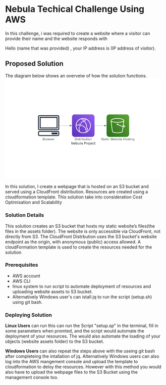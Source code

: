 # Nebula Techical Challenge Using AWS

In this challenge, i was required to create a website where a visitor can provide their name and the website responds with

 Hello (name that was provided) , your IP address is (IP address of visitor). 
 

## Proposed Solution
The diagram below shows an overveiw of how the solution functions.
![Proposed solution](https://github.com/King2k5ng/nebula-challenge-cf/blob/main/nebula_project.png)


In this solution, I create a webpage that is hosted on an S3 bucket and served using a CloudFront distribution. 
Resources are created using a cloudformation template. This solution take into consideration Cost Optimisation and Scalability 


### Solution Details

This solution creates an S3 bucket that hosts my static website’s files(the files in the assets folder). 
The website is only accessible via CloudFront, not directly from S3.
The CloudFront Distrbution uses the S3 bucket's website endpoint as the origin, with anonymous (public) access allowed.
A cloudFormation template is used to create the resources needed for the solution

### Prerequisites
* AWS account
* AWS CLI
* linux system to run script to automate deployment of resources and uploading website assets to S3 bucket.
* Alternatively Windows user's can istall jq to run the script (setup.sh) using git bash.

### Deploying Solution
**Linux Users** can run this can run the Script "setup.sp" in the terminal, fill in some  parameters when promted, and the script would automate the deployment of your resources. The would also automate the loading of your objects (website assets folder) to the S3 bucket.

**Windows Users** can also repeat the steps above with the useing git bash after completeing the intallation of jq. Alternatively Windows users can also log into the AWS mangement console and upload the template to cloudformation to deloy the resources. However with this method you would also have to upload the webpage files to the S3 Bucket using the management console too. 
